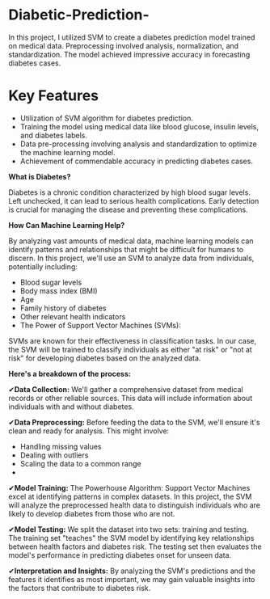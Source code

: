# Diabetic-Prediction-
In this project, I utilized SVM to create a diabetes prediction model trained on medical data. Preprocessing involved analysis, normalization, and standardization. The model achieved impressive accuracy in forecasting diabetes cases.

# Key Features
- Utilization of SVM algorithm for diabetes prediction.
- Training the model using medical data like blood glucose, insulin levels, and diabetes labels.
- Data pre-processing involving analysis and standardization to optimize the machine learning model.
- Achievement of commendable accuracy in predicting diabetes cases.


**What is Diabetes?**

Diabetes is a chronic condition characterized by high blood sugar levels. Left unchecked, it can lead to serious health complications. Early detection is crucial for managing the disease and preventing these complications.

**How Can Machine Learning Help?**

By analyzing vast amounts of medical data, machine learning models can identify patterns and relationships that might be difficult for humans to discern. In this project, we'll use an SVM to analyze data from individuals, potentially including:

- Blood sugar levels
- Body mass index (BMI)
- Age
- Family history of diabetes
- Other relevant health indicators
- The Power of Support Vector Machines (SVMs):

SVMs are known for their effectiveness in classification tasks. In our case, the SVM will be trained to classify individuals as either "at risk" or "not at risk" for developing diabetes based on the analyzed data.

**Here's a breakdown of the process:**

✔**Data Collection:** We'll gather a comprehensive dataset from medical records or other reliable sources. This data will include information about individuals with and without diabetes.

✔**Data Preprocessing:** Before feeding the data to the SVM, we'll ensure it's clean and ready for analysis. This might involve:

- Handling missing values
- Dealing with outliers
- Scaling the data to a common range
- 
✔**Model Training:** The Powerhouse Algorithm: Support Vector Machines excel at identifying patterns in complex datasets. In this project, the SVM will analyze the preprocessed health data to distinguish individuals who are likely to develop diabetes from those who are not.

✔**Model Testing:** We split the dataset into two sets: training and testing. The training set "teaches" the SVM model by identifying key relationships between health factors and diabetes risk. The testing set then evaluates the model's performance in predicting diabetes onset for unseen data.

✔**Interpretation and Insights:** By analyzing the SVM's predictions and the features it identifies as most important, we may gain valuable insights into the factors that contribute to diabetes risk.


  
